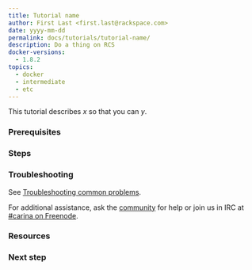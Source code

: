 ```yaml
---
title: Tutorial name
author: First Last <first.last@rackspace.com>
date: yyyy-mm-dd
permalink: docs/tutorials/tutorial-name/
description: Do a thing on RCS
docker-versions:
  - 1.8.2
topics:
  - docker
  - intermediate
  - etc
---
```


<!--
Limit 101-level tutorials to a single coherent concept. For example:

### Docker 101
### Container networking basics

Begin the title with a noun.
-->

This tutorial describes *x* so that you can *y*.

<!--
Give a brief summary of what this tutorial introduces and why it matters. For example:

"This tutorial describes what Docker is and how to start using it."
"These resources will help you get started with containers and networking."

You are not limited to this phrasing, but ensure that the introduction adequately describes what the article is about.
-->

### Prerequisites

<!--
List any prerequisites. What must users have or do in order to get started? Limit this section to only what the user absolutely needs to know or do to get started.

* Software installed
* State dependencies
* Links to other tutorials
* Any other required setup

It's OK to omit prerequisites if fulfilling them is part of your tutorial. For example, Docker 101 might include steps for downloading and installing the latest version of Docker.
-->

### Steps

<!--
List the steps required for users to get to your concept's equivalent of "Hello, world!"

Use a single numbered list for detailed steps when possible.

A single numbered list might be impractical for topics with a good amount of supporting information at each step. If a single numbered list of steps is not useful:

* Identify the main steps with H3-level headings.

    Omit numbering from headings. For example: "Install the latest version of Docker" is OK. "Step One: Install ..." is not OK.

    Include as many sections as needed to logically explain the idea.

* Limit subheadings to H4.

    Headings requiring further depth deserve their own tutorial. Create a separate tutorial, then link to it.

* In each section, provide a numbered list of substeps.

    Also provide paragraphs for explanations, bullet lists, code samples, and examples. If a numbered list includes sublists, graphics, and code examples, use the spacing guidelines at https://github.com/adam-p/markdown-here/wiki/Markdown-Cheatsheet#lists. 
-->

### Troubleshooting

<!--
Provide the following boilerplate. If you have a troubleshooting information that pertains only to this topic, you can include it in this section, before the boilerplate. However, if it might apply to more than one article, add a new section for it in the [Troubleshooting common problems](/docs/tutorials/troubleshooting/) article or create a new article for it and link to that article from here as well.
-->

See [Troubleshooting common problems]({{site.baseurl}}/docs/tutorials/troubleshooting/).

For additional assistance, ask the [community](https://community.getcarina.com/) for help or join us in IRC at [#carina on Freenode](http://webchat.freenode.net/?channels=carina).

### Resources

<!--
* Links to related content
-->

### Next step

<!--
* What should your audience read next?
-->
